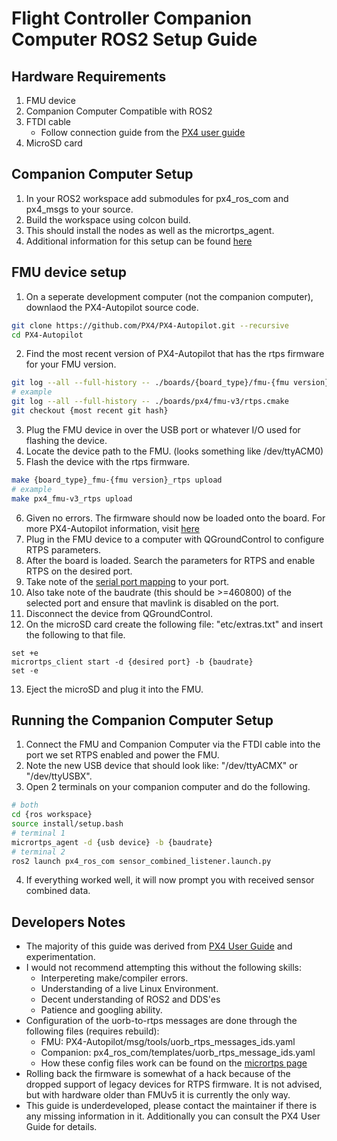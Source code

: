 # Flight Controller Companion Computer ROS2 Setup Guide

## Hardware Requirements

1. FMU device
2. Companion Computer Compatible with ROS2
3. FTDI cable
	- Follow connection guide from the [PX4 user guide]('https://docs.px4.io/master/en/companion_computer/pixhawk_companion.html')
4. MicroSD card

## Companion Computer Setup
1. In your ROS2 workspace add submodules for px4_ros_com and px4_msgs to your source. 
2. Build the workspace using colcon build. 
3. This should install the nodes as well as the micrortps_agent.
4. Additional information for this setup can be found [here]('https://dev.px4.io/v1.11_noredirect/en/middleware/micrortps.html#px4_ros_com')

## FMU device setup
1. On a seperate development computer (not the companion computer), downlaod the PX4-Autopilot source code.
```sh
git clone https://github.com/PX4/PX4-Autopilot.git --recursive
cd PX4-Autopilot
```
2. Find the most recent version of PX4-Autopilot that has the rtps firmware for your FMU version.
```sh
git log --all --full-history -- ./boards/{board_type}/fmu-{fmu version}/rtps.cmake
# example
git log --all --full-history -- ./boards/px4/fmu-v3/rtps.cmake
git checkout {most recent git hash}
```
3. Plug the FMU device in over the USB port or whatever I/O used for flashing the device. 
4. Locate the device path to the FMU. (looks something like /dev/ttyACM0)
5. Flash the device with the rtps firmware. 
```sh
make {board_type}_fmu-{fmu version}_rtps upload 
# example 
make px4_fmu-v3_rtps upload 
```
6. Given no errors. The firmware should now be loaded onto the board. For more PX4-Autopilot information, visit [here]('https://docs.px4.io/master/en/dev_setup/building_px4.html')
7. Plug in the FMU device to a computer with QGroundControl to configure RTPS parameters.
8. After the board is loaded. Search the parameters for RTPS and enable RTPS on the desired port.
9. Take note of the [serial port mapping]('https://docs.px4.io/master/en/hardware/serial_port_mapping.html') to your port.
10. Also take note of the baudrate (this should be >=460800) of the selected port and ensure that mavlink is disabled on the port. 
11. Disconnect the device from QGroundControl.
12. On the microSD card create the following file: "etc/extras.txt" and insert the following to that file. 
```
set +e 
micrortps_client start -d {desired port} -b {baudrate}
set -e
```
13. Eject the microSD and plug it into the FMU.

## Running the Companion Computer Setup
1. Connect the FMU and Companion Computer via the FTDI cable into the port we set RTPS enabled and power the FMU.
2. Note the new USB device that should look like: "/dev/ttyACMX" or "/dev/ttyUSBX".
3. Open 2 terminals on your companion computer and do the following. 
```sh 
# both
cd {ros workspace}
source install/setup.bash
# terminal 1
micrortps_agent -d {usb device} -b {baudrate}
# terminal 2
ros2 launch px4_ros_com sensor_combined_listener.launch.py
```
4. If everything worked well, it will now prompt you with received sensor combined data. 

## Developers Notes
* The majority of this guide was derived from [PX4 User Guide]('https://docs.px4.io/') and experimentation.
* I would not recommend attempting this without the following skills:
	- Interpereting make/compiler errors.
	- Understanding of a live Linux Environment.
	- Decent understanding of ROS2 and DDS'es
	- Patience and googling ability.
* Configuration of the uorb-to-rtps messages are done through the following files (requires rebuild):
	- FMU: PX4-Autopilot/msg/tools/uorb_rtps_messages_ids.yaml
	- Companion: px4_ros_com/templates/uorb_rtps_message_ids.yaml
	- How these config files work can be found on the [micrortps page]('https://docs.px4.io/master/en/middleware/micrortps.html#supported-uorb-messages')
* Rolling back the firmware is somewhat of a hack because of the dropped support of legacy devices for RTPS firmware. 
It is not advised, but with hardware older than FMUv5 it is currently the only way. 
* This guide is underdeveloped, please contact the maintainer if there is any missing information in it. Additionally 
you can consult the PX4 User Guide for details. 
